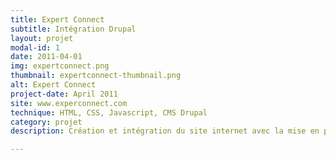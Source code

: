 ```yaml
---
title: Expert Connect
subtitle: Intégration Drupal
layout: projet
modal-id: 1
date: 2011-04-01
img: expertconnect.png
thumbnail: expertconnect-thumbnail.png
alt: Expert Connect
project-date: April 2011
site: www.experconnect.com
technique: HTML, CSS, Javascript, CMS Drupal
category: projet
description: Création et intégration du site internet avec la mise en place d'un espace abonné

---
```

